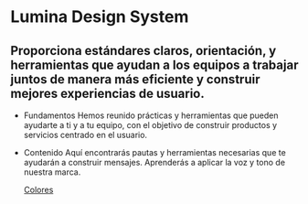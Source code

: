 # Lumina Design System
## Proporciona estándares claros, orientación, y herramientas que ayudan a los equipos a trabajar juntos de manera más eficiente y construir mejores experiencias de usuario.

- Fundamentos
    Hemos reunido prácticas y herramientas que pueden ayudarte a ti y a tu equipo, con el objetivo de construir productos y servicios centrado en el usuario.
- Contenido
    Aquí encontrarás pautas y herramientas necesarias que te ayudarán a construir mensajes. Aprenderás a aplicar la voz y tono de nuestra marca.

    [Colores](diseno/Fundamentos/Colores.md)

